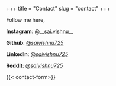 +++
title = "Contact"
slug = "contact"
+++

Follow me here,

**Instagram**: [@\_\_sai.vishnu\_\_](https://instagram.com/_sai.vishnu_)

**Github**: [@_saivishnu725_](https://github.com/saivishnu725)

**LinkedIn**: [@_saivishnu725_](https://linkedin.com/saivishnu725)

**Reddit**: [@_saivishnu725_](https://reddit.com/saivishnu725)

{{< contact-form>}}
